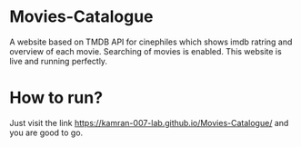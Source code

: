 # Movies-Catalogue
A website based on TMDB API for cinephiles which shows imdb ratring and overview of each movie.
Searching of movies is enabled.
This website is live and running perfectly.

# How to run?
Just visit the link https://kamran-007-lab.github.io/Movies-Catalogue/ and you are good to go.
